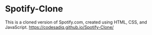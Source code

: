 # Spotify-Clone
This is a cloned version of Spotify.com, created using HTML, CSS, and JavaScript.
https://codesadiq.github.io/Spotify-Clone/
 
 
